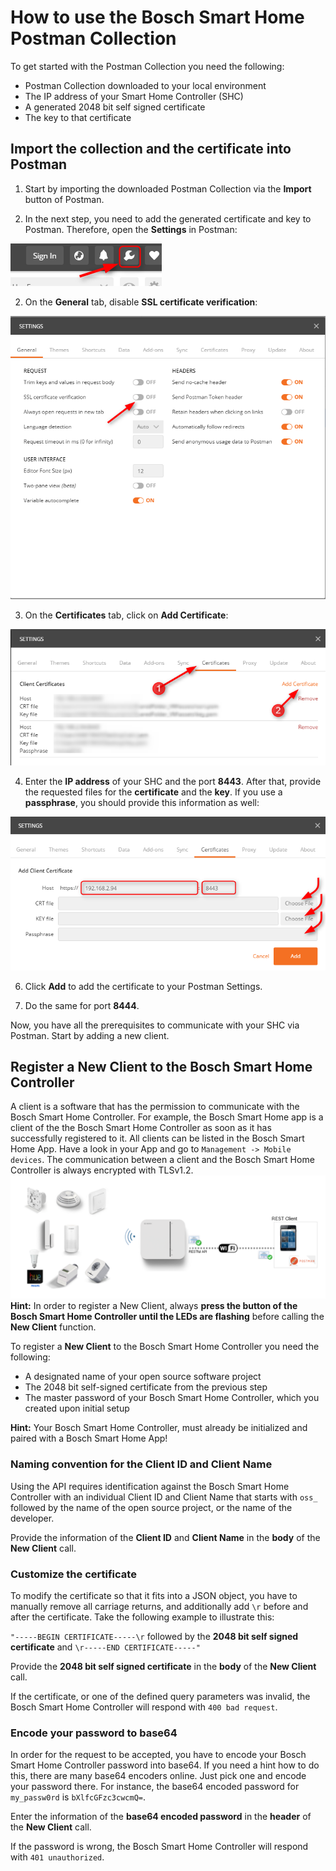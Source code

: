 # How to use the Bosch Smart Home Postman Collection

To get started with the Postman Collection you need the following:

- Postman Collection downloaded to your local environment
- The IP address of your Smart Home Controller (SHC)
- A generated 2048 bit self signed certificate
- The key to that certificate

## Import the collection and the certificate into Postman
1. Start by importing the downloaded Postman Collection via the **Import** button of Postman. 

2. In the next step, you need to add the generated certificate and key to Postman. Therefore, open the **Settings** in Postman:

![Postman Settings](images/postman_settings.png "Postman Settings")

2.  On the **General** tab, disable **SSL certificate verification**:

![Postman Disable SSL Verification](images/postman_disable_ssl_verification.png "Postman Disable SSL Verification")

3.  On the **Certificates** tab, click on **Add Certificate**:

![Postman Add Certificate](images/postman_add_certificate.png "Postman Add Certificate")

4. Enter the **IP address** of your SHC and the port **8443**. After that, provide the requested files for the **certificate** and the **key**. If you use a **passphrase**, you should provide this information as well:

![Postman Add PEMs](images/postman_add_pems.png "Postman Add PEMs")
	
6. Click **Add** to add the certificate to your Postman Settings.

7. Do the same for port **8444**.

Now, you have all the prerequisites to communicate with your SHC via Postman. Start by adding a new client.


## Register a New Client to the Bosch Smart Home Controller

A client is a software that has the permission to communicate with the Bosch Smart Home Controller. For example, the Bosch Smart Home app is a client of the the Bosch Smart Home Controller as soon as it has successfully registered to it. All clients can be listed in the Bosch Smart Home App. Have a look in your App and go to `Management -> Mobile devices`. The communication between a client and the Bosch Smart Home Controller is always encrypted with TLSv1.2.
![Schematic view](images/shc-client-schematic-view.png "Schematic view")
**Hint:** In order to register a New Client, always **press the button of the Bosch Smart Home Controller until the LEDs are flashing** before calling the **New Client** function.

To register a **New Client** to the Bosch Smart Home Controller you need the following:

- A designated name of your open source software project
- The 2048 bit self-signed certificate from the previous step
- The master password of your Bosch Smart Home Controller, which you created upon initial setup

**Hint:** Your Bosch Smart Home Controller, must already be initialized and paired with a Bosch Smart Home App!

### Naming convention for the Client ID and Client Name
Using the API requires identification against the Bosch Smart Home Controller with an individual Client ID and Client Name that starts with `oss_` followed by the name of the open source project, or the name of the developer.

Provide the information of the **Client ID** and **Client Name** in the **body** of the **New Client** call.

### Customize the certificate
To modify the certificate so that it fits into a JSON object, you have to manually remove all carriage returns, and additionally add `\r` before and after the certificate. Take the following example to illustrate this:

`"-----BEGIN CERTIFICATE-----\r` followed by the **2048 bit self signed certificate** and `\r-----END CERTIFICATE-----"`

Provide the **2048 bit self signed certificate** in the **body** of the **New Client** call.

If the certificate, or one of the defined query parameters was invalid, the Bosch Smart Home Controller will respond with `400 bad request`.

### Encode your password to base64

In order for the request to be accepted, you have to encode your Bosch Smart Home Controller password into base64. If you need a hint how to do this, there are many base64 encoders online. Just pick one and encode your password there. For instance, the base64 encoded password for `my_passw0rd` is `bXlfcGFzc3cwcmQ=`.

Enter the information of the **base64 encoded password** in the **header** of the **New Client** call.

If the password is wrong, the Bosch Smart Home Controller will respond with `401 unauthorized`.
